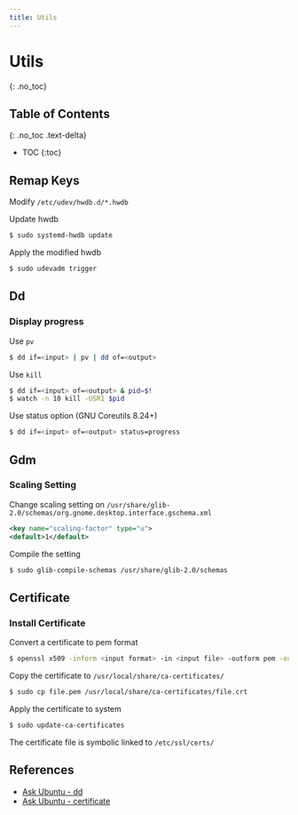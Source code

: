 ```yaml
---
title: Utils
---
```


# Utils
{: .no_toc}

## Table of Contents
{: .no_toc .text-delta}

* TOC
{:toc}

## Remap Keys

Modify `/etc/udev/hwdb.d/*.hwdb`

Update hwdb
```sh
$ sudo systemd-hwdb update
```

Apply the modified hwdb
```sh
$ sudo udevadm trigger
```

## Dd

### Display progress

Use `pv`
```sh
$ dd if=<input> | pv | dd of=<output>
```

Use `kill`
```sh
$ dd if=<input> of=<output> & pid=$!
$ watch -n 10 kill -USR1 $pid
```

Use status option (GNU Coreutils 8.24+)
```sh
$ dd if=<input> of=<output> status=progress
```

## Gdm

### Scaling Setting

Change scaling setting on `/usr/share/glib-2.0/schemas/org.gnome.desktop.interface.gschema.xml`
```xml
<key name="scaling-factor" type="u">
<default>1</default>
```

Compile the setting
```sh
$ sudo glib-compile-schemas /usr/share/glib-2.0/schemas
```

## Certificate

### Install Certificate

Convert a certificate to pem format
```sh
$ openssl x509 -inform <input format> -in <input file> -outform pem -out file.pem
```

Copy the certificate to `/usr/local/share/ca-certificates/`
```sh
$ sudo cp file.pem /usr/local/share/ca-certificates/file.crt
```

Apply the certificate to system
```sh
$ sudo update-ca-certificates
```

The certificate file is symbolic linked to `/etc/ssl/certs/`

## References

* [Ask Ubuntu - dd](https://askubuntu.com/questions/215505/how-do-you-monitor-the-progress-of-dd)
* [Ask Ubuntu - certificate](https://askubuntu.com/questions/73287/how-do-i-install-a-root-certificate)
